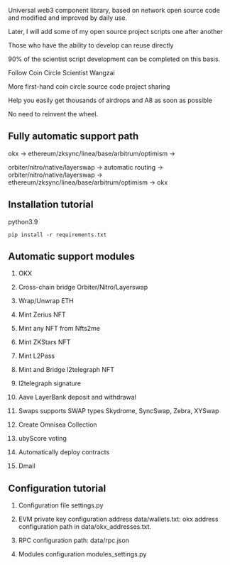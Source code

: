
Universal web3 component library, based on network open source code and modified and improved by daily use.

Later, I will add some of my open source project scripts one after another

Those who have the ability to develop can reuse directly

90% of the scientist script development can be completed on this basis.

Follow Coin Circle Scientist Wangzai

More first-hand coin circle source code project sharing

Help you easily get thousands of airdrops and A8 as soon as possible


No need to reinvent the wheel.

## Fully automatic support path

okx -> ethereum/zksync/linea/base/arbitrum/optimism ->

orbiter/nitro/native/layerswap -> automatic routing -> orbiter/nitro/native/layerswap -> ethereum/zksync/linea/base/arbitrum/optimism -> okx

## Installation tutorial

python3.9

```
pip install -r requirements.txt
```

## Automatic support modules

1. OKX

2. Cross-chain bridge Orbiter/Nitro/Layerswap

3. Wrap/Unwrap ETH

4. Mint Zerius NFT

5. Mint any NFT from Nfts2me

6. Mint ZKStars NFT

7. Mint L2Pass

8. Mint and Bridge l2telegraph NFT

9. l2telegraph signature

10. Aave LayerBank deposit and withdrawal

11. Swaps supports SWAP types Skydrome, SyncSwap, Zebra, XYSwap

12. Create Omnisea Collection

13. ubyScore voting

14. Automatically deploy contracts

15. Dmail

## Configuration tutorial

1. Configuration file settings.py

2. EVM private key configuration address data/wallets.txt: okx address configuration path in data/okx_addresses.txt.

3. RPC configuration path: data/rpc.json

4. Modules configuration modules_settings.py

